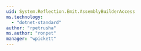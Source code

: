 ```yaml
---
uid: System.Reflection.Emit.AssemblyBuilderAccess
ms.technology: 
  - "dotnet-standard"
author: "rpetrusha"
ms.author: "ronpet"
manager: "wpickett"
---
```

